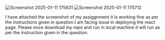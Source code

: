 ![Screenshot 2025-01-11 175631](https://github.com/user-attachments/assets/33f50632-f7d5-4219-bad9-f7ab7e019ef4)
![Screenshot 2025-01-11 175712](https://github.com/user-attachments/assets/cadf1e3c-9ea4-49b9-9187-cf61d68c6aeb)


I have attached the screenshot of my assiggnment it is working fine as per the instructions given in question.I am facing issue in deploying the react page. Please once download my repo and run in local machine it will run as per the instruction given in the question.
